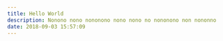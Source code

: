 ```yaml
---
title: Hello World
description: Nonono nono nononono nono nono no nononono non nononno
date: 2018-09-03 15:57:09
---
```

